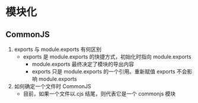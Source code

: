 # 模块化

## CommonJS

1. exports 与 module.exports 有何区别
   - exports 是 module.exports 的快捷方式，初始化时指向 module.exports
     - module.exports 最终决定了模块的导出内容
     - exports 只是 module.exports 的一个引用。重新赋值 exports 不会影响 module.exports
2. 如何确定一个文件时 CommonJS
   - 目前，如果一个文件以.cjs 结尾，则代表它是一个 commonjs 模块
